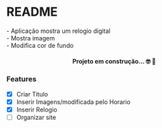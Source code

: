 # README

<p> - Aplicação mostra um relogio digital <br> 
        - Mostra imagem <br> 
        - Modifica cor de fundo
</p>

<h4 align= "center">Projeto em construção... &#x1F913; &#x1F680;</h4>

### Features

 - [x] Criar Titulo
 - [x] Inserir Imagens/modificada pelo Horario
 - [x] Inserir Relogio
 - [  ] Organizar site
